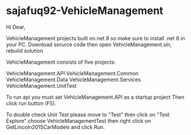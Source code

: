 # sajafuq92-VehicleManagement

Hi Dear,

VehicleManagement projects built on.net 8 so make sure to install .net 8 in your PC.
Download sorurce code then open VehicleManagement.sln, rebuild solution


VehicleManagement consists of five projects:

VehicleManagement.API
VehicleManagement.Common
VehicleManagement.Data
VehicleManagement.Services
VehicleManagement.UnitTest

To run api you must set VehicleManagement.API as a startup project Then click run button (F5).

To double check Unit Test please move to "Test" then click on "Test Explore" choose VehicleManagementTest then right click on GetLincoln2015CarModels and click Run.


